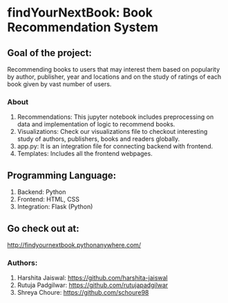 # findYourNextBook: Book Recommendation System 

## Goal of the project:
Recommending books to users that may interest them based on popularity by author, publisher, year and locations and on the study of ratings of each book given by vast number of users. 

### About
1. Recommendations: This jupyter notebook includes preprocessing on data and implementation of logic to recommend books. 
2. Visualizations: Check our visualizations file to checkout interesting study of authors, publishers, books and readers globally. 
3. app.py: It is an integration file for connecting backend with frontend.
4. Templates: Includes all the frontend webpages. 

## Programming Language: 
1. Backend: Python
2. Frontend: HTML, CSS
3. Integration: Flask (Python)

## Go check out at:
http://findyournextbook.pythonanywhere.com/

### Authors:
1. Harshita Jaiswal: https://github.com/harshita-jaiswal
2. Rutuja Padgilwar: https://github.com/rutujapadgilwar 
3. Shreya Choure: https://github.com/schoure98
